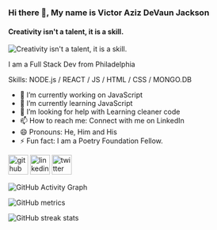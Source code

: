 ### Hi there 👋, My name is Victor Aziz DeVaun Jackson
#### Creativity isn't a talent, it is a skill.
![Creativity isn't a talent, it is a skill.](https://i.imgur.com/oFjvLwH.jpg)

I am a Full Stack Dev from Philadelphia

Skills: NODE.js / REACT / JS / HTML / CSS / MONGO.DB

- 🔭 I’m currently working on JavaScript 
- 🌱 I’m currently learning JavaScript 
- 🤔 I’m looking for help with Learning cleaner code 
- 📫 How to reach me: Connect with me on LinkedIn 
- 😄 Pronouns: He, Him and His 
- ⚡ Fun fact: I am a Poetry Foundation Fellow. 


[<img src='https://cdn.jsdelivr.net/npm/simple-icons@3.0.1/icons/github.svg' alt='github' height='40'>](https://github.com/VictorAzizJ)  [<img src='https://cdn.jsdelivr.net/npm/simple-icons@3.0.1/icons/linkedin.svg' alt='linkedin' height='40'>](https://www.linkedin.com/in/victordjackson/)  [<img src='https://cdn.jsdelivr.net/npm/simple-icons@3.0.1/icons/twitter.svg' alt='twitter' height='40'>](https://twitter.com/VictorAzizJ)  

![GitHub Activity Graph](https://activity-graph.herokuapp.com/graph?username=VictorAzizJ)  

![GitHub metrics](https://metrics.lecoq.io/VictorAzizJ)  

![GitHub streak stats](https://github-readme-streak-stats.herokuapp.com/?user=VictorAzizJ)  




